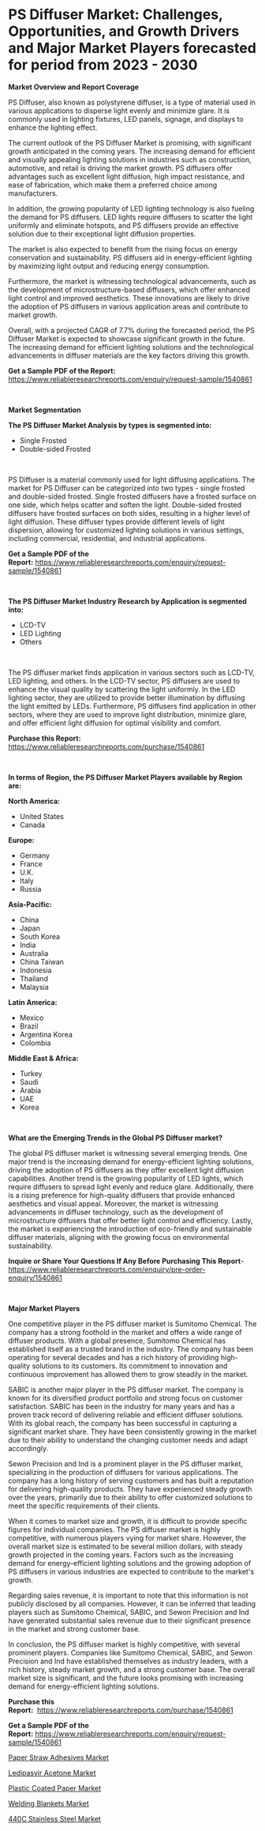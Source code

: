 <p><h1>PS Diffuser Market: Challenges, Opportunities, and Growth Drivers and Major Market Players forecasted for period from 2023 - 2030</h1></p><p><strong>Market Overview and Report Coverage</strong></p>
<p><p>PS Diffuser, also known as polystyrene diffuser, is a type of material used in various applications to disperse light evenly and minimize glare. It is commonly used in lighting fixtures, LED panels, signage, and displays to enhance the lighting effect.</p><p>The current outlook of the PS Diffuser Market is promising, with significant growth anticipated in the coming years. The increasing demand for efficient and visually appealing lighting solutions in industries such as construction, automotive, and retail is driving the market growth. PS diffusers offer advantages such as excellent light diffusion, high impact resistance, and ease of fabrication, which make them a preferred choice among manufacturers.</p><p>In addition, the growing popularity of LED lighting technology is also fueling the demand for PS diffusers. LED lights require diffusers to scatter the light uniformly and eliminate hotspots, and PS diffusers provide an effective solution due to their exceptional light diffusion properties.</p><p>The market is also expected to benefit from the rising focus on energy conservation and sustainability. PS diffusers aid in energy-efficient lighting by maximizing light output and reducing energy consumption.</p><p>Furthermore, the market is witnessing technological advancements, such as the development of microstructure-based diffusers, which offer enhanced light control and improved aesthetics. These innovations are likely to drive the adoption of PS diffusers in various application areas and contribute to market growth.</p><p>Overall, with a projected CAGR of 7.7% during the forecasted period, the PS Diffuser Market is expected to showcase significant growth in the future. The increasing demand for efficient lighting solutions and the technological advancements in diffuser materials are the key factors driving this growth.</p></p>
<p><strong>Get a Sample PDF of the Report:</strong> <a href="https://www.reliableresearchreports.com/enquiry/request-sample/1540861">https://www.reliableresearchreports.com/enquiry/request-sample/1540861</a></p>
<p>&nbsp;</p>
<p><strong>Market Segmentation</strong></p>
<p><strong>The PS Diffuser Market Analysis by types is segmented into:</strong></p>
<p><ul><li>Single Frosted</li><li>Double-sided Frosted</li></ul></p>
<p>&nbsp;</p>
<p><p>PS Diffuser is a material commonly used for light diffusing applications. The market for PS Diffuser can be categorized into two types - single frosted and double-sided frosted. Single frosted diffusers have a frosted surface on one side, which helps scatter and soften the light. Double-sided frosted diffusers have frosted surfaces on both sides, resulting in a higher level of light diffusion. These diffuser types provide different levels of light dispersion, allowing for customized lighting solutions in various settings, including commercial, residential, and industrial applications.</p></p>
<p><strong>Get a Sample PDF of the Report:</strong>&nbsp;<a href="https://www.reliableresearchreports.com/enquiry/request-sample/1540861">https://www.reliableresearchreports.com/enquiry/request-sample/1540861</a></p>
<p>&nbsp;</p>
<p><strong>The PS Diffuser Market Industry Research by Application is segmented into:</strong></p>
<p><ul><li>LCD-TV</li><li>LED Lighting</li><li>Others</li></ul></p>
<p>&nbsp;</p>
<p><p>The PS diffuser market finds application in various sectors such as LCD-TV, LED lighting, and others. In the LCD-TV sector, PS diffusers are used to enhance the visual quality by scattering the light uniformly. In the LED lighting sector, they are utilized to provide better illumination by diffusing the light emitted by LEDs. Furthermore, PS diffusers find application in other sectors, where they are used to improve light distribution, minimize glare, and offer efficient light diffusion for optimal visibility and comfort.</p></p>
<p><strong>Purchase this Report:</strong>&nbsp; <a href="https://www.reliableresearchreports.com/purchase/1540861">https://www.reliableresearchreports.com/purchase/1540861</a></p>
<p>&nbsp;</p>
<p><strong>In terms of Region, the PS Diffuser Market Players available by Region are:</strong></p>
<p>
    <p> <strong> North America: </strong>
        <ul>
            <li>United States</li>
            <li>Canada</li>
        </ul>
        </p> 
    <p> <strong> Europe: </strong>
        <ul>
            <li>Germany</li>
            <li>France</li>
            <li>U.K.</li>
            <li>Italy</li>
            <li>Russia</li>
        </ul>
        </p> 
    <p> <strong> Asia-Pacific: </strong>
        <ul>
            <li>China</li>
            <li>Japan</li>
            <li>South Korea</li>
            <li>India</li>
            <li>Australia</li>
            <li>China Taiwan</li>
            <li>Indonesia</li>
            <li>Thailand</li>
            <li>Malaysia</li>
        </ul>
        </p> 
    <p> <strong> Latin America: </strong>
        <ul>
            <li>Mexico</li>
            <li>Brazil</li>
            <li>Argentina Korea</li>
            <li>Colombia</li>
        </ul>
        </p> 
    <p> <strong> Middle East & Africa: </strong>
        <ul>
            <li>Turkey</li>
            <li>Saudi</li>
            <li>Arabia</li>
            <li>UAE</li>
            <li>Korea</li>
        </ul>
    </p>
    </p>
<p>&nbsp;</p>
<p><strong>What are the Emerging Trends in the Global PS Diffuser market?</strong></p>
<p><p>The global PS diffuser market is witnessing several emerging trends. One major trend is the increasing demand for energy-efficient lighting solutions, driving the adoption of PS diffusers as they offer excellent light diffusion capabilities. Another trend is the growing popularity of LED lights, which require diffusers to spread light evenly and reduce glare. Additionally, there is a rising preference for high-quality diffusers that provide enhanced aesthetics and visual appeal. Moreover, the market is witnessing advancements in diffuser technology, such as the development of microstructure diffusers that offer better light control and efficiency. Lastly, the market is experiencing the introduction of eco-friendly and sustainable diffuser materials, aligning with the growing focus on environmental sustainability.</p></p>
<p><strong>Inquire or Share Your Questions If Any Before Purchasing This Report</strong>- <a href="https://www.reliableresearchreports.com/enquiry/pre-order-enquiry/1540861">https://www.reliableresearchreports.com/enquiry/pre-order-enquiry/1540861</a></p>
<p>&nbsp;</p>
<p><strong>Major Market Players</strong></p>
<p><p>One competitive player in the PS diffuser market is Sumitomo Chemical. The company has a strong foothold in the market and offers a wide range of diffuser products. With a global presence, Sumitomo Chemical has established itself as a trusted brand in the industry. The company has been operating for several decades and has a rich history of providing high-quality solutions to its customers. Its commitment to innovation and continuous improvement has allowed them to grow steadily in the market.</p><p>SABIC is another major player in the PS diffuser market. The company is known for its diversified product portfolio and strong focus on customer satisfaction. SABIC has been in the industry for many years and has a proven track record of delivering reliable and efficient diffuser solutions. With its global reach, the company has been successful in capturing a significant market share. They have been consistently growing in the market due to their ability to understand the changing customer needs and adapt accordingly.</p><p>Sewon Precision and Ind is a prominent player in the PS diffuser market, specializing in the production of diffusers for various applications. The company has a long history of serving customers and has built a reputation for delivering high-quality products. They have experienced steady growth over the years, primarily due to their ability to offer customized solutions to meet the specific requirements of their clients.</p><p>When it comes to market size and growth, it is difficult to provide specific figures for individual companies. The PS diffuser market is highly competitive, with numerous players vying for market share. However, the overall market size is estimated to be several million dollars, with steady growth projected in the coming years. Factors such as the increasing demand for energy-efficient lighting solutions and the growing adoption of PS diffusers in various industries are expected to contribute to the market's growth.</p><p>Regarding sales revenue, it is important to note that this information is not publicly disclosed by all companies. However, it can be inferred that leading players such as Sumitomo Chemical, SABIC, and Sewon Precision and Ind have generated substantial sales revenue due to their significant presence in the market and strong customer base.</p><p>In conclusion, the PS diffuser market is highly competitive, with several prominent players. Companies like Sumitomo Chemical, SABIC, and Sewon Precision and Ind have established themselves as industry leaders, with a rich history, steady market growth, and a strong customer base. The overall market size is significant, and the future looks promising with increasing demand for energy-efficient lighting solutions.</p></p>
<p><strong>Purchase this Report:</strong>&nbsp;&nbsp;<a href="https://www.reliableresearchreports.com/purchase/1540861">https://www.reliableresearchreports.com/purchase/1540861</a></p>
<p></p>
<p><strong>Get a Sample PDF of the Report:</strong>&nbsp;<a href="https://www.reliableresearchreports.com/enquiry/request-sample/1540861">https://www.reliableresearchreports.com/enquiry/request-sample/1540861</a></p>
<p><p><a href="https://github.com/grishafomin4852/Market-Research-Report-List-1/blob/main/paper-straw-adhesives-market.md">Paper Straw Adhesives Market</a></p><p><a href="https://github.com/abbypearson7765/Market-Research-Report-List-1/blob/main/ledipasvir-acetone-market.md">Ledipasvir Acetone Market</a></p><p><a href="https://github.com/gulaimolin/Market-Research-Report-List-1/blob/main/plastic-coated-paper-market.md">Plastic Coated Paper Market</a></p><p><a href="https://github.com/ruslanpoljakovrd177/Market-Research-Report-List-1/blob/main/welding-blankets-market.md">Welding Blankets Market</a></p><p><a href="https://github.com/dziulagalemab/Market-Research-Report-List-1/blob/main/440c-stainless-steel-market.md">440C Stainless Steel Market</a></p></p>